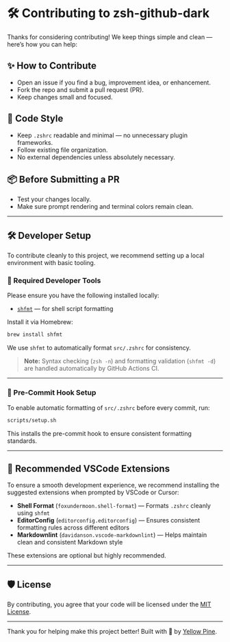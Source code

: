 # 🛠 Contributing to zsh-github-dark

Thanks for considering contributing! We keep things simple and clean —
here’s how you can help:

## ✨ How to Contribute

- Open an issue if you find a bug, improvement idea, or enhancement.
- Fork the repo and submit a pull request (PR).
- Keep changes small and focused.

## 🎯 Code Style

- Keep `.zshrc` readable and minimal — no unnecessary plugin frameworks.
- Follow existing file organization.
- No external dependencies unless absolutely necessary.

## 📦 Before Submitting a PR

- Test your changes locally.
- Make sure prompt rendering and terminal colors remain clean.

---

## 🛠 Developer Setup

To contribute cleanly to this project, we recommend setting up a local
environment with basic tooling.

### 🔹 Required Developer Tools

Please ensure you have the following installed locally:

- [`shfmt`](https://github.com/mvdan/sh) — for shell script formatting

Install it via Homebrew:

```bash
brew install shfmt
```

We use `shfmt` to automatically format `src/.zshrc` for consistency.

> **Note:** Syntax checking (`zsh -n`) and formatting validation (`shfmt -d`)
> are handled automatically by GitHub Actions CI.

---

### 🔹 Pre-Commit Hook Setup

To enable automatic formatting of `src/.zshrc` before every commit, run:

```bash
scripts/setup.sh
```

This installs the pre-commit hook to ensure consistent formatting standards.

---

## 🧩 Recommended VSCode Extensions

To ensure a smooth development experience, we recommend installing the
suggested extensions when prompted by VSCode or Cursor:

- **Shell Format** (`foxundermoon.shell-format`) — Formats `.zshrc` cleanly
  using `shfmt`
- **EditorConfig** (`editorconfig.editorconfig`) — Ensures consistent
  formatting rules across different editors
- **Markdownlint** (`davidanson.vscode-markdownlint`) — Helps maintain clean
  and consistent Markdown style

These extensions are optional but highly recommended.

---

## 🛡 License

By contributing, you agree that your code will be licensed under the
[MIT License](LICENSE).

---

Thank you for helping make this project better! Built with 💛 by
[Yellow Pine](https://github.com/yellow-pine).
